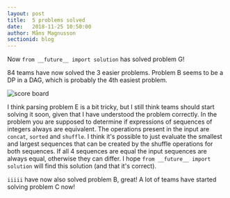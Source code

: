 ```yaml
---
layout: post
title:  5 problems solved
date:   2018-11-25 10:50:00
author: Måns Magnusson
sectionid: blog
---
```


Now `from __future__ import solution` has solved problem G!

84 teams have now solved the 3 easier problems. Problem B seems to be a DP in a DAG, which is probably the 4th easiest problem.

![score board]({{site.baseurl}}/assets/imgs/181125/scoreboard-85min.png)

I think parsing problem E is a bit tricky, but I still think teams should start solving it soon, given that I have understood the problem correctly. In the problem you are supposed to determine if expressions of sequences of integers always are equivalent. The operations present in the input are `concat`, `sorted` and `shuffle`. I think it's possible to just evaluate the smallest and largest sequences that can be created by the shuffle operations for both sequences. If all 4 sequences are equal the input sequences are always equal, otherwise they can differ. I hope `from __future__ import solution` will find this solution (and that it's correct).

`iiiii` have now also solved problem B, great! A lot of teams have started solving problem C now!
